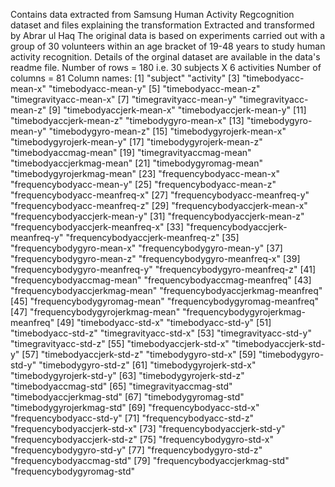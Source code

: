 Contains data extracted from Samsung Human Activity Regcognition dataset and files explaining the transformation
Extracted and transformed by Abrar ul Haq
The original data is based on experiments carried out with a group of 30 volunteers within an age bracket of 19-48 years to study human activity recognition. Details of the orginal dataset are available in the data's readme file.
Number of rows = 180 i.e. 30 subjects X 6 activities Number of columns = 81 Column names: [1] "subject" "activity"
[3] "timebodyacc-mean-x" "timebodyacc-mean-y"
[5] "timebodyacc-mean-z" "timegravityacc-mean-x"
[7] "timegravityacc-mean-y" "timegravityacc-mean-z"
[9] "timebodyaccjerk-mean-x" "timebodyaccjerk-mean-y"
[11] "timebodyaccjerk-mean-z" "timebodygyro-mean-x"
[13] "timebodygyro-mean-y" "timebodygyro-mean-z"
[15] "timebodygyrojerk-mean-x" "timebodygyrojerk-mean-y"
[17] "timebodygyrojerk-mean-z" "timebodyaccmag-mean"
[19] "timegravityaccmag-mean" "timebodyaccjerkmag-mean"
[21] "timebodygyromag-mean" "timebodygyrojerkmag-mean"
[23] "frequencybodyacc-mean-x" "frequencybodyacc-mean-y"
[25] "frequencybodyacc-mean-z" "frequencybodyacc-meanfreq-x"
[27] "frequencybodyacc-meanfreq-y" "frequencybodyacc-meanfreq-z"
[29] "frequencybodyaccjerk-mean-x" "frequencybodyaccjerk-mean-y"
[31] "frequencybodyaccjerk-mean-z" "frequencybodyaccjerk-meanfreq-x"
[33] "frequencybodyaccjerk-meanfreq-y" "frequencybodyaccjerk-meanfreq-z"
[35] "frequencybodygyro-mean-x" "frequencybodygyro-mean-y"
[37] "frequencybodygyro-mean-z" "frequencybodygyro-meanfreq-x"
[39] "frequencybodygyro-meanfreq-y" "frequencybodygyro-meanfreq-z"
[41] "frequencybodyaccmag-mean" "frequencybodyaccmag-meanfreq"
[43] "frequencybodyaccjerkmag-mean" "frequencybodyaccjerkmag-meanfreq" [45] "frequencybodygyromag-mean" "frequencybodygyromag-meanfreq"
[47] "frequencybodygyrojerkmag-mean" "frequencybodygyrojerkmag-meanfreq" [49] "timebodyacc-std-x" "timebodyacc-std-y"
[51] "timebodyacc-std-z" "timegravityacc-std-x"
[53] "timegravityacc-std-y" "timegravityacc-std-z"
[55] "timebodyaccjerk-std-x" "timebodyaccjerk-std-y"
[57] "timebodyaccjerk-std-z" "timebodygyro-std-x"
[59] "timebodygyro-std-y" "timebodygyro-std-z"
[61] "timebodygyrojerk-std-x" "timebodygyrojerk-std-y"
[63] "timebodygyrojerk-std-z" "timebodyaccmag-std"
[65] "timegravityaccmag-std" "timebodyaccjerkmag-std"
[67] "timebodygyromag-std" "timebodygyrojerkmag-std"
[69] "frequencybodyacc-std-x" "frequencybodyacc-std-y"
[71] "frequencybodyacc-std-z" "frequencybodyaccjerk-std-x"
[73] "frequencybodyaccjerk-std-y" "frequencybodyaccjerk-std-z"
[75] "frequencybodygyro-std-x" "frequencybodygyro-std-y"
[77] "frequencybodygyro-std-z" "frequencybodyaccmag-std"
[79] "frequencybodyaccjerkmag-std" "frequencybodygyromag-std"
